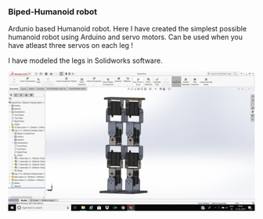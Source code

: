 ### Biped-Humanoid robot

Ardunio based Humanoid robot. Here I have created the simplest possible humanoid robot using Arduino and servo motors. Can be used when you have atleast three servos on each leg !

I have modeled the legs in Solidworks software.

![](images/Capture2.JPG)

